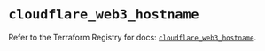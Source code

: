 # `cloudflare_web3_hostname`

Refer to the Terraform Registry for docs: [`cloudflare_web3_hostname`](https://registry.terraform.io/providers/cloudflare/cloudflare/4.23.0/docs/resources/web3_hostname).
